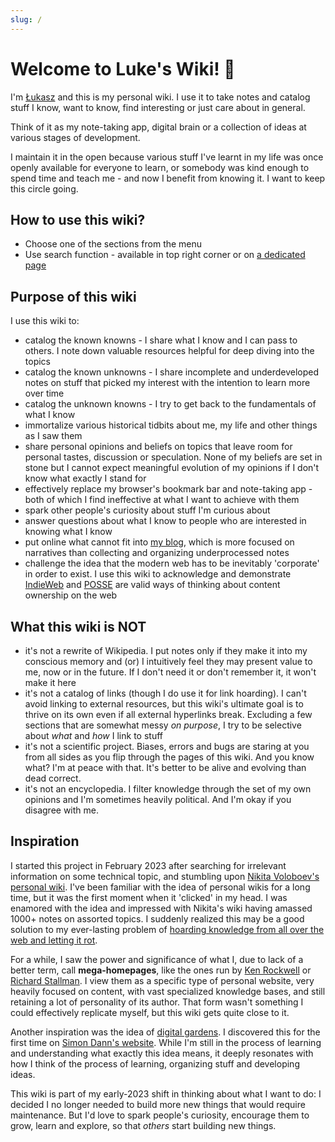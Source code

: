 ```yaml
---
slug: /
---
```


# Welcome to Luke's Wiki! 👋

<head>
  <link rel="me" href="https://hachyderm.io/@lukem" />
  <link rel="me" href="https://pol.social/@lukem" />
</head>


I'm [Łukasz](https://lukaszwojcik.net/) and this is my personal wiki. I use it to take notes and catalog stuff I know, want to know, find interesting or just care about in general.

Think of it as my note-taking app, digital brain or a collection of ideas at various stages of development.

I maintain it in the open because various stuff I've learnt in my life was once openly available for everyone to learn, or somebody was kind enough to spend time and teach me - and now I benefit from knowing it. I want to keep this circle going.

## How to use this wiki?

- Choose one of the sections from the menu
- Use search function - available in top right corner or on [a dedicated page](./search/)

## Purpose of this wiki

I use this wiki to:

- catalog the known knowns - I share what I know and I can pass to others. I note down valuable resources helpful for deep diving into the topics
- catalog the known unknowns - I share incomplete and underdeveloped notes on stuff that picked my interest with the intention to learn more over time
- catalog the unknown knowns - I try to get back to the fundamentals of what I know
- immortalize various historical tidbits about me, my life and other things as I saw them
- share personal opinions and beliefs on topics that leave room for personal tastes, discussion or speculation. None of my beliefs are set in stone but I cannot expect meaningful evolution of my opinions if I don't know what exactly I stand for
- effectively replace my browser's bookmark bar and note-taking app - both of which I find ineffective at what I want to achieve with them
- spark other people's curiosity about stuff I'm curious about
- answer questions about what I know to people who are interested in knowing what I know
- put online what cannot fit into [my blog](https://offbeatbits.com/), which is more focused on narratives than collecting and organizing underprocessed notes
- challenge the idea that the modern web has to be inevitably 'corporate' in order to exist. I use this wiki to acknowledge and demonstrate [IndieWeb](https://indieweb.org/) and [POSSE](https://indieweb.org/POSSE) are valid ways of thinking about content ownership on the web

## What this wiki is NOT

- it's not a rewrite of Wikipedia. I put notes only if they make it into my conscious memory and (or) I intuitively feel they may present value to me, now or in the future. If I don't need it or don't remember it, it won't make it here
- it's not a catalog of links (though I do use it for link hoarding). I can't avoid linking to external resources, but this wiki's ultimate goal is to thrive on its own even if all external hyperlinks break. Excluding a few sections that are somewhat messy _on purpose_, I try to be selective about _what_ and _how_ I link to stuff
- it's not a scientific project. Biases, errors and bugs are staring at you from all sides as you flip through the pages of this wiki. And you know what? I'm at peace with that. It's better to be alive and evolving than dead correct.
- it's not an encyclopedia. I filter knowledge through the set of my own opinions and I'm sometimes heavily political. And I'm okay if you disagree with me.

## Inspiration

I started this project in February 2023 after searching for irrelevant information on some technical topic, and stumbling upon [Nikita Voloboev's personal wiki](https://wiki.nikiv.dev/). I've been familiar with the idea of personal wikis for a long time, but it was the first moment when it 'clicked' in my head. I was enamored with the idea and impressed with Nikita's wiki having amassed 1000+ notes on assorted topics. I suddenly realized this may be a good solution to my ever-lasting problem of [hoarding knowledge from all over the web and letting it rot](https://offbeatbits.com/the-quest-for-purging-my-bookmarks/).

For a while, I saw the power and significance of what I, due to lack of a better term, call **mega-homepages**, like the ones run by [Ken Rockwell](https://kenrockwell.com/) or [Richard Stallman](https://stallman.org/). I view them as a specific type of personal website, very heavily focused on content, with vast specialized knowledge bases, and still retaining a lot of personality of its author. That form wasn't something I could effectively replicate myself, but this wiki gets quite close to it.

Another inspiration was the idea of [digital gardens](https://maggieappleton.com/garden-history). I discovered this for the first time on [Simon Dann's website](https://photogabble.co.uk/glossary/growth/). While I'm still in the process of learning and understanding what exactly this idea means, it deeply resonates with how I think of the process of learning, organizing stuff and developing ideas.

This wiki is part of my early-2023 shift in thinking about what I want to do: I decided I no longer needed to build more new things that would require maintenance. But I'd love to spark people's curiosity, encourage them to grow, learn and explore, so that _others_ start building new things.
